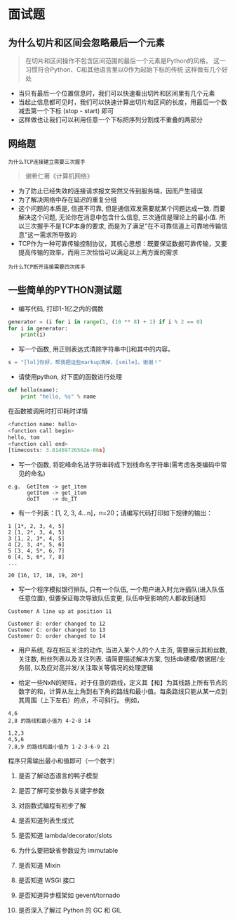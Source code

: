 # 面试题

## 为什么切片和区间会忽略最后一个元素

> 在切片和区间操作不包含区间范围的最后一个元素是Python的风格，
> 这一习惯符合Python、C和其他语言里以0作为起始下标的传统
> 这样做有几个好处

- 当只有最后一个位置信息时，我们可以快速看出切片和区间里有几个元素
- 当起止信息都可见时，我们可以快速计算出切片和区间的长度，用最后一个数减去第一个下标 (stop - start) 即可
- 这样做也让我们可以利用任意一个下标把序列分割成不重叠的两部分

## 网络题

`为什么TCP连接建立需要三次握手`
>  谢希仁著《计算机网络》

- 为了防止已经失效的连接请求报文突然又传到服务端，因而产生错误
- 为了解决网络中存在延迟的重复分组
- 这个问题的本质是, 信道不可靠, 但是通信双发需要就某个问题达成一致. 而要解决这个问题, 无论你在消息中包含什么信息, 三次通信是理论上的最小值. 所以三次握手不是TCP本身的要求, 而是为了满足"在不可靠信道上可靠地传输信息"这一需求所导致的
- TCP作为一种可靠传输控制协议，其核心思想：既要保证数据可靠传输，又要提高传输的效率，而用三次恰恰可以满足以上两方面的需求

`为什么TCP断开连接需要四次挥手`


## 一些简单的PYTHON测试题

- 编写代码, 打印1-1亿之内的偶数

```python
generator = (i for i in range(1, (10 ** 8) + 1) if i % 2 == 0)
for i in generator:
    print(i)
```

- 写一个函数, 用正则表达式清除字符串中[]和其中的内容。

```python
s = "[lol]你好，帮我把这些markup清掉，[smile]。谢谢！"
```

- 请使用python, 对下面的函数进行处理
```python
def hello(name):
    print "hello, %s" % name
```

在函数被调用时打印耗时详情

```python
<function name: hello>
<function call begin>
hello, tom
<function call end>
[timecosts: 3.81469726562e-06s]
```

- 写一个函数, 将驼峰命名法字符串转成下划线命名字符串(需考虑各类编码中常见的命名)

```
e.g.  GetItem -> get_item
      getItem -> get_item
      doIT    -> do_IT
```

- 有一个列表：[1, 2, 3, 4...n]，n=20；请编写代码打印如下规律的输出：

```
1 [1*, 2, 3, 4, 5]
2 [1, 2*, 3, 4, 5]
3 [1, 2, 3*, 4, 5]
4 [2, 3, 4*, 5, 6]
5 [3, 4, 5*, 6, 7]
6 [4, 5, 6*, 7, 8]
...

20 [16, 17, 18, 19, 20*]
```

- 写一个程序模拟银行排队, 只有一个队伍, 一个用户进入时允许插队(进入队伍任意位置), 但要保证每次导致队伍变更, 队伍中受影响的人都收到通知

```
Customer A line up at position 11
```

```
Customer B: order changed to 12
Customer C: order changed to 13
Customer D: order changed to 14
```

- 用户系统, 存在相互关注的动作, 当进入某个人的个人主页, 需要展示其粉丝数, 关注数, 粉丝列表以及关注列表. 请简要描述解决方案, 包括db建模/数据层/业务层, 以及应对高并发/关注取关等情况的处理逻辑


- 给定一些NxN的矩阵，对于任意的路线，定义其【和】为其线路上所有节点的数字的和，计算从左上角到右下角的路线和最小值。每条路线只能从某一点到其周围（上下左右）的点，不可斜行。 例如，


```
4,6
2,8 的路线和最小值为 4-2-8 14

1,2,3
4,5,6
7,8,9 的路线和最小值为 1-2-3-6-9 21
```
程序只需输出最小和值即可（一个数字）

1. 是否了解动态语言的鸭子模型

2. 是否了解可变参数与关键字参数

3. 对函数式编程有初步了解

4. 是否知道列表生成式

5. 是否知道 lambda/decorator/slots

6. 为什么要把缺省参数设为 immutable

7. 是否知道 Mixin

8. 是否知道 WSGI 接口

9. 是否知道异步框架如 gevent/tornado

10. 是否深入了解过 Python 的 GC 和 GIL

